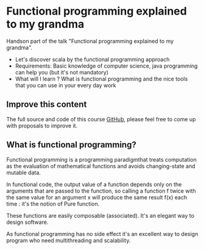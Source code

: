 # Functional programming explained to my grandma

Handson part of the talk "Functional programming explained to my grandma".

- Let's discover scala by the functional programming approach
- Requirements: Basic knowledge of computer science, java programming can help you (but it's not mandatory) 
- What will I learn ? What is functional programming and the nice tools that you can use in your every day work

## Improve this content

The full source and code of this course [GitHub](https://github.com/CG-Charlotte/fp-explained), please feel free to come up with proposals to improve it.

## What is functional programming?

Functional programming is a programming paradigmthat treats computation as the evaluation of mathematical functions and avoids changing-state and mutable data. 

 In functional code, the output value of a function depends only on the arguments that are passed to the function, so calling a function f twice with the same value for an argument x will produce the same result f(x) each time : it's the notion of Pure function.

 These functions are easily composable (associated). It's an elegant way to design software.

 As functional programming has no side effect it's an excellent way to design program who need multithreading and scalability.

 